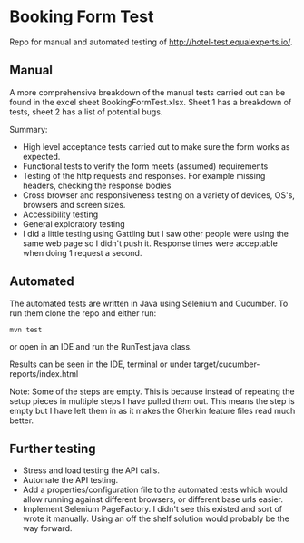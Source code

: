 # Booking Form Test
Repo for manual and automated testing of http://hotel-test.equalexperts.io/.
## Manual 
A more comprehensive breakdown of the manual tests carried out can be found in the excel sheet BookingFormTest.xlsx. Sheet 1 has a breakdown of tests, sheet 2 has a list of potential bugs. 

Summary:
- High level acceptance tests carried out to make sure the form works as expected. 
- Functional tests to verify the form meets (assumed) requirements
- Testing of the http requests and responses. For example missing headers, checking the response bodies 
- Cross browser and responsiveness testing on a variety of devices, OS's, browsers and screen sizes.
- Accessibility testing 
- General exploratory testing
- I did a little testing using Gattling but I saw other people were using the same web page so I didn't push it. Response times were acceptable when doing 1 request a second. 

## Automated
The automated tests are written in Java using Selenium and Cucumber. To run them clone the repo and either run:
~~~~
mvn test
~~~~
or open in an IDE and run the RunTest.java class.

Results can be seen in the IDE, terminal or under target/cucumber-reports/index.html

Note:
Some of the steps are empty. This is because instead of repeating the setup pieces in multiple steps I have pulled them out. This means the step is empty but I have left them in as it makes the Gherkin feature files read much better. 

## Further testing
- Stress and load testing the API calls. 
- Automate the API testing.  
- Add a properties/configuration file to the automated tests which would allow running against different browsers, or different base urls easier. 
- Implement Selenium PageFactory. I didn't see this existed and sort of wrote it manually. Using an off the shelf solution would probably be the way forward. 
